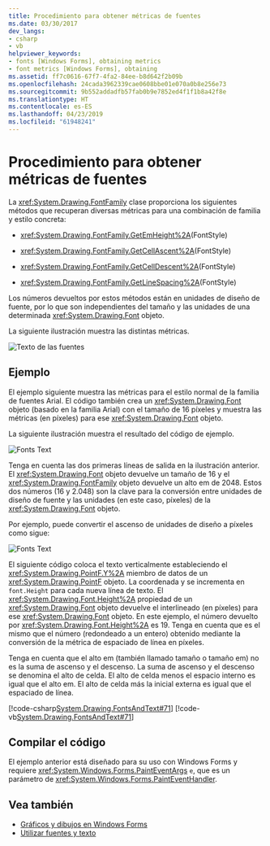 ```yaml
---
title: Procedimiento para obtener métricas de fuentes
ms.date: 03/30/2017
dev_langs:
- csharp
- vb
helpviewer_keywords:
- fonts [Windows Forms], obtaining metrics
- font metrics [Windows Forms], obtaining
ms.assetid: ff7c0616-67f7-4fa2-84ee-b8d642f2b09b
ms.openlocfilehash: 24cada3962339cae0608bbe01e070a0b8e256e73
ms.sourcegitcommit: 9b552addadfb57fab0b9e7852ed4f1f1b8a42f8e
ms.translationtype: HT
ms.contentlocale: es-ES
ms.lasthandoff: 04/23/2019
ms.locfileid: "61948241"
---
```

# <a name="how-to-obtain-font-metrics"></a>Procedimiento para obtener métricas de fuentes
La <xref:System.Drawing.FontFamily> clase proporciona los siguientes métodos que recuperan diversas métricas para una combinación de familia y estilo concreta:  
  
- <xref:System.Drawing.FontFamily.GetEmHeight%2A>(FontStyle)  
  
- <xref:System.Drawing.FontFamily.GetCellAscent%2A>(FontStyle)  
  
- <xref:System.Drawing.FontFamily.GetCellDescent%2A>(FontStyle)  
  
- <xref:System.Drawing.FontFamily.GetLineSpacing%2A>(FontStyle)  
  
 Los números devueltos por estos métodos están en unidades de diseño de fuente, por lo que son independientes del tamaño y las unidades de una determinada <xref:System.Drawing.Font> objeto.  
  
 La siguiente ilustración muestra las distintas métricas.  
  
 ![Texto de las fuentes](./media/fontstext7a.png "fontstext7A")  
  
## <a name="example"></a>Ejemplo  
 El ejemplo siguiente muestra las métricas para el estilo normal de la familia de fuentes Arial. El código también crea un <xref:System.Drawing.Font> objeto (basado en la familia Arial) con el tamaño de 16 píxeles y muestra las métricas (en píxeles) para ese <xref:System.Drawing.Font> objeto.  
  
 La siguiente ilustración muestra el resultado del código de ejemplo.  
  
 ![Fonts Text](./media/csfontstext8.png "csFontsText8")  
  
 Tenga en cuenta las dos primeras líneas de salida en la ilustración anterior. El <xref:System.Drawing.Font> objeto devuelve un tamaño de 16 y el <xref:System.Drawing.FontFamily> objeto devuelve un alto em de 2048. Estos dos números (16 y 2.048) son la clave para la conversión entre unidades de diseño de fuente y las unidades (en este caso, píxeles) de la <xref:System.Drawing.Font> objeto.  
  
 Por ejemplo, puede convertir el ascenso de unidades de diseño a píxeles como sigue:  
  
 ![Fonts Text](./media/fontstext9.png "FontsText9")  
  
 El siguiente código coloca el texto verticalmente estableciendo el <xref:System.Drawing.PointF.Y%2A> miembro de datos de un <xref:System.Drawing.PointF> objeto. La coordenada y se incrementa en `font.Height` para cada nueva línea de texto. El <xref:System.Drawing.Font.Height%2A> propiedad de un <xref:System.Drawing.Font> objeto devuelve el interlineado (en píxeles) para ese <xref:System.Drawing.Font> objeto. En este ejemplo, el número devuelto por <xref:System.Drawing.Font.Height%2A> es 19. Tenga en cuenta que es el mismo que el número (redondeado a un entero) obtenido mediante la conversión de la métrica de espaciado de línea en píxeles.  
  
 Tenga en cuenta que el alto em (también llamado tamaño o tamaño em) no es la suma de ascenso y el descenso. La suma de ascenso y el descenso se denomina el alto de celda. El alto de celda menos el espacio interno es igual que el alto em. El alto de celda más la inicial externa es igual que el espaciado de línea.  
  
 [!code-csharp[System.Drawing.FontsAndText#71](~/samples/snippets/csharp/VS_Snippets_Winforms/System.Drawing.FontsAndText/CS/Class1.cs#71)]
 [!code-vb[System.Drawing.FontsAndText#71](~/samples/snippets/visualbasic/VS_Snippets_Winforms/System.Drawing.FontsAndText/VB/Class1.vb#71)]  
  
## <a name="compiling-the-code"></a>Compilar el código  
 El ejemplo anterior está diseñado para su uso con Windows Forms y requiere <xref:System.Windows.Forms.PaintEventArgs> `e`, que es un parámetro de <xref:System.Windows.Forms.PaintEventHandler>.  
  
## <a name="see-also"></a>Vea también

- [Gráficos y dibujos en Windows Forms](graphics-and-drawing-in-windows-forms.md)
- [Utilizar fuentes y texto](using-fonts-and-text.md)
